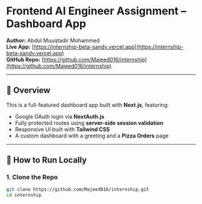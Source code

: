 # Frontend AI Engineer Assignment – Dashboard App

**Author:** Abdul Muuqtadir Mohammed  
**Live App:** [https://internship-beta-sandy.vercel.app](https://internship-beta-sandy.vercel.app)  
**GitHub Repo:** [https://github.com/Majeed016/internship](https://github.com/Majeed016/internship)

---

## 📌 Overview

This is a full-featured dashboard app built with **Next.js**, featuring:

- Google OAuth login via **NextAuth.js**
- Fully protected routes using **server-side session validation**
- Responsive UI built with **Tailwind CSS**
- A custom dashboard with a greeting and a **Pizza Orders** page

---

## 🧪 How to Run Locally

### 1. Clone the Repo

```bash
git clone https://github.com/Majeed016/internship.git
cd internship
